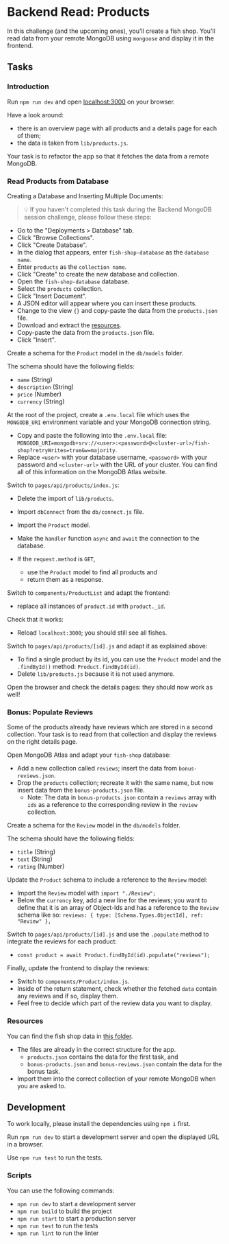 # Backend Read: Products

In this challenge (and the upcoming ones), you'll create a fish shop.
You'll read data from your remote MongoDB using `mongoose` and display it in the frontend.

## Tasks

### Introduction

Run `npm run dev` and open [localhost:3000](http://localhost:3000) on your browser.

Have a look around:

- there is an overview page with all products and a details page for each of them;
- the data is taken from `lib/products.js`.

Your task is to refactor the app so that it fetches the data from a remote MongoDB.

### Read Products from Database

Creating a Database and Inserting Multiple Documents:

> 💡 If you haven't completed this task during the Backend MongoDB session challenge, please follow these steps:

- Go to the "Deployments > Database" tab.
- Click "Browse Collections".
- Click "Create Database".
- In the dialog that appears, enter `fish-shop-database` as the `database name`.
- Enter `products` as the `collection name`.
- Click "Create" to create the new database and collection.
- Open the `fish-shop-database` database.
- Select the `products` collection.
- Click "Insert Document".
- A JSON editor will appear where you can insert these products.
- Change to the view `{}` and copy-paste the data from the `products.json` file.
- Download and extract the [resources](https://github.com/wd-bootcamp/web-exercises/blob/main/sessions/backend-read/products/README.md#resources).
- Copy-paste the data from the `products.json` file.
- Click "Insert".

Create a schema for the `Product` model in the `db/models` folder.

The schema should have the following fields:

- `name` (String)
- `description` (String)
- `price` (Number)
- `currency` (String)

At the root of the project, create a `.env.local` file which uses the `MONGODB_URI` environment variable and your MongoDB connection string.

- Copy and paste the following into the `.env.local` file: `MONGODB_URI=mongodb+srv://<user>:<password>@<cluster-url>/fish-shop?retryWrites=true&w=majority`.
- Replace `<user>` with your database username, `<password>` with your password and `<cluster-url>` with the URL of your cluster. You can find all of this information on the MongoDB Atlas website.

Switch to `pages/api/products/index.js`:

- Delete the import of `lib/products`.
- Import `dbConnect` from the `db/connect.js` file.
- Import the `Product` model.
- Make the `handler` function `async` and `await` the connection to the database.
- If the `request.method` is `GET`,

  - use the `Product` model to find all products and
  - return them as a response.

Switch to `components/ProductList` and adapt the frontend:

- replace all instances of `product.id` with `product._id`.

Check that it works:

- Reload `localhost:3000`; you should still see all fishes.

Switch to `pages/api/products/[id].js` and adapt it as explained above:

- To find a single product by its id, you can use the `Product` model and the `.findById()` method: `Product.findById(id)`.
- Delete `lib/products.js` because it is not used anymore.

Open the browser and check the details pages: they should now work as well!

### Bonus: Populate Reviews

Some of the products already have reviews which are stored in a second collection. Your task is to read from that collection and display the reviews on the right details page.

Open MongoDB Atlas and adapt your `fish-shop` database:

- Add a new collection called `reviews`; insert the data from `bonus-reviews.json`.
- Drop the `products` collection; recreate it with the same name, but now insert data from the `bonus-products.json` file.
  - Note: The data in `bonus-products.json` contain a `reviews` array with `ids` as a reference to the corresponding review in the `review` collection.

Create a schema for the `Review` model in the `db/models` folder.

The schema should have the following fields:

- `title` (String)
- `text` (String)
- `rating` (Number)

Update the `Product` schema to include a reference to the `Review` model:

- Import the `Review` model with `import "./Review";`
- Below the `currency` key, add a new line for the reviews; you want to define that it is an array of Object-Ids and has a reference to the `Review` schema like so: `reviews: { type: [Schema.Types.ObjectId], ref: "Review" },`

Switch to `pages/api/products/[id].js` and use the `.populate` method to integrate the reviews for each product:

- `const product = await Product.findById(id).populate("reviews");`

Finally, update the frontend to display the reviews:

- Switch to `components/Product/index.js`.
- Inside of the return statement, check whether the fetched `data` contain any reviews and if so, display them.
- Feel free to decide which part of the review data you want to display.

### Resources

You can find the fish shop data in [this folder](./resources/).

- The files are already in the correct structure for the app.
  - `products.json` contains the data for the first task, and
  - `bonus-products.json` and `bonus-reviews.json` contain the data for the bonus task.
- Import them into the correct collection of your remote MongoDB when you are asked to.

## Development

To work locally, please install the dependencies using `npm i` first.

Run `npm run dev` to start a development server and open the displayed URL in a browser.

Use `npm run test` to run the tests.

### Scripts

You can use the following commands:

- `npm run dev` to start a development server
- `npm run build` to build the project
- `npm run start` to start a production server
- `npm run test` to run the tests
- `npm run lint` to run the linter
